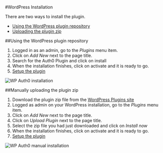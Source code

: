 #WordPress Installation

There are two ways to install the plugin.

- [Using the WordPress plugin repository](#1)
- [Uploading the plugin zip](#2)

##Using the WordPress plugin repository

1. Logged in as an admin, go to the *Plugins* menu item.
2. Click on *Add New* next to the page title.
3. Search for the Auth0 Plugin and click on install
4. When the installation finishes, click on activate and it is ready to go.
5. [Setup the plugin](/cms/wordpress/configuration)

<img src="https://cdn.auth0.com/docs/cms/wordpress/wp-auth0-install.gif" alt="WP Auth0 installation">

##Manually uploading the plugin zip

1. Download the plugin zip file from the [WordPress Plugins site](https://wordpress.org/plugins/auth0/)
2. Logged as admin on your WordPress installation, go to the *Plugins* menu item.
3. Click on *Add New* next to the page title.
4. Click on *Upload Plugin* next to the page title.
5. Select the zip file you had just downloaded and click on *Install now*
6. When the installation finishes, click on activate and it is ready to go.
7. [Setup the plugin](/cms/wordpress/configuration)

<img src="https://cdn.auth0.com/docs/cms/wordpress/wp-auth0-install-manual.gif" alt="WP Auth0 manual installation">

